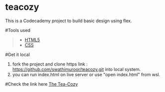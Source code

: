 # teacozy
This is a Codecademy project to build basic design using flex. 

#Tools used
> - [HTML5](https://developer.mozilla.org/en-US/docs/Web/Guide/HTML/HTML5)
> - [CSS](https://www.w3schools.com/css/)  

#Get it local 

1. fork the project and clone https link : https://github.com/swathimuroor/teacozy.git into local system.
2. you can run index.html on live server or use "open index.html" from wsl.

#Check the link here
 [The Tea-Cozy](https://swathimuroor.github.io/teacozy/)
